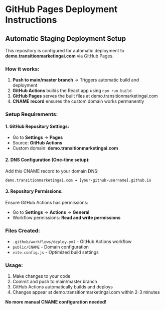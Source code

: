 # GitHub Pages Deployment Instructions

## Automatic Staging Deployment Setup

This repository is configured for automatic deployment to **demo.transitionmarketingai.com** via GitHub Pages.

### How it works:
1. **Push to main/master branch** → Triggers automatic build and deployment
2. **GitHub Actions** builds the React app using `npm run build`
3. **GitHub Pages** serves the built files at demo.transitionmarketingai.com
4. **CNAME record** ensures the custom domain works permanently

### Setup Requirements:

#### 1. GitHub Repository Settings:
- Go to **Settings** → **Pages**
- Source: **GitHub Actions**
- Custom domain: **demo.transitionmarketingai.com**

#### 2. DNS Configuration (One-time setup):
Add this CNAME record to your domain DNS:
```
demo.transitionmarketingai.com → [your-github-username].github.io
```

#### 3. Repository Permissions:
Ensure GitHub Actions has permissions:
- Go to **Settings** → **Actions** → **General**
- Workflow permissions: **Read and write permissions**

### Files Created:
- `.github/workflows/deploy.yml` - GitHub Actions workflow
- `public/CNAME` - Domain configuration
- `vite.config.js` - Optimized build settings

### Usage:
1. Make changes to your code
2. Commit and push to main/master branch
3. GitHub Actions automatically builds and deploys
4. Changes appear at demo.transitionmarketingai.com within 2-3 minutes

**No more manual CNAME configuration needed!**

